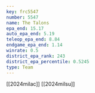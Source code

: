 ```yaml
---
key: frc5547
number: 5547
name: The Talons
epa_end: 15.17
auto_epa_end: 5.19
teleop_epa_end: 8.84
endgame_epa_end: 1.14
winrate: 0.5
district_epa_rank: 243
district_epa_percentile: 0.5245
type: Team
---
```

[[2024milac]]
[[2024milsu]]

